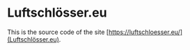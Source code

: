 # Luftschlösser.eu

This is the source code of the site [https://luftschloesser.eu/](Luftschlösser.eu).
